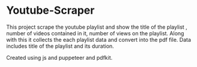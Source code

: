 # Youtube-Scraper

This project scrape the youtube playlist and show the title of the playlist , number of videos contained in it, number of views on the playlist.
Along with this it collects the each playlist data and convert into the pdf file.
Data includes title of the playlist and its duration.

Created using js and puppeteer and pdfkit.
